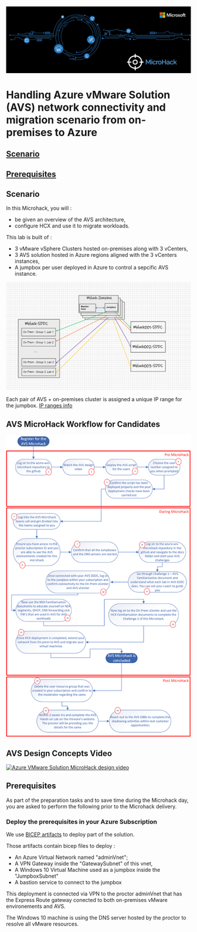 ![AVS MicroHack](/Images/schema/AVSMicroHackPic.png)

# Handling Azure vMware Solution (AVS) network connectivity and migration scenario from on-premises to Azure

## [Scenario](#scenario)

## [Prerequisites](#prerequisites)

## Scenario

In this Microhack, you will :

- be given an overview of the AVS architecture,
- configure HCX and use it to migrate workloads.

This lab is built of :

- 3 vMware vSphere Clusters hosted on-premises along with 3 vCenters,
- 3 AVS solution hosted in Azure regions aligned with the 3 vCenters instances,
- A jumpbox per user deployed in Azure to control a sepcific AVS instance.

![Lab schema](/Images/schema/Whiteboard.png)

Each pair of AVS + on-premises cluster is assigned a unique IP range for the jumpbox. [IP ranges info](docs/Appendix.md)

## AVS MicroHack Workflow for Candidates

![](/Images/schema/AVS-Microhack_Workflow.png)

## AVS Design Concepts Video

[![Azure VMware Solution MicroHack design video](https://res.cloudinary.com/marcomontalbano/image/upload/v1628861760/video_to_markdown/images/youtube--BGw5Nv_Kpiw-c05b58ac6eb4c4700831b2b3070cd403.jpg)](https://youtu.be/BGw5Nv_Kpiw "Azure VMware Solution MicroHack design video")
## Prerequisites

As part of the preparation tasks and to save time during the Microhack day, you are asked to perform the following prior to the Microhack delivery.

### Deploy the prerequisites in your Azure Subscription

We use [BICEP artifacts](https://docs.microsoft.com/en-us/azure/azure-resource-manager/bicep/overview) to deploy part of the solution.

Those artifacts contain bicep files to deploy :

- An Azure Virtual Network named "adminVnet";
- A VPN Gateway inside the "GatewaySubnet" of this vnet,
- A Windows 10 Virtual Machine used as a jumpbox inside the "JumpboxSubnet"
- A bastion service to connect to the jumpbox

This deployment is connected via VPN to the proctor adminVnet that has the Express Route gateway conected to both on-premises vMware environements and AVS.

The Windows 10 machine is using the DNS server hosted by the proctor to resolve all vMware resources.

